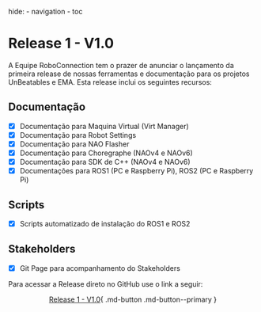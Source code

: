 hide:
    - navigation
    - toc

# Release 1 - V1.0
A Equipe RoboConnection tem o prazer de anunciar o lançamento da primeira release de nossas ferramentas e documentação para os projetos UnBeatables e EMA. Esta release inclui os seguintes recursos:

## Documentação

- [x] Documentação para Maquina Virtual (Virt Manager)
- [x] Documentação para Robot Settings
- [x] Documentação para NAO Flasher
- [x] Documentação para Choregraphe (NAOv4 e NAOv6)
- [x] Documentação para SDK de C++ (NAOv4 e NAOv6)
- [x] Documentações para ROS1 (PC e Raspberry Pi), ROS2 (PC e Raspberry Pi)

## Scripts

- [x] Scripts automatizado de instalação do ROS1 e ROS2

## Stakeholders

- [x] Git Page para acompanhamento do Stakeholders

Para acessar a Release direto no GitHub use o link a seguir:
</br>
<center>

[Release 1 - V1.0](https://github.com/ResidenciaTICBrisa/03_Robotica/releases/tag/v1.0){ .md-button .md-button--primary }

</center>